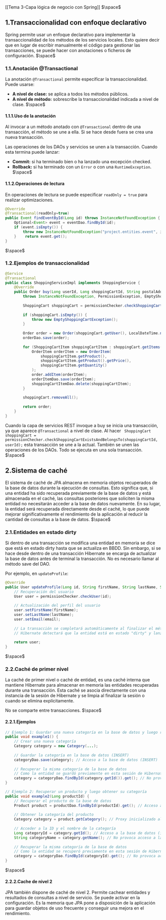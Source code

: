 [[Tema 3-Capa lógica de negocio con Spring]]
$\space$
## 1.Transaccionalidad con enfoque declarativo
Spring permite usar un enfoque declarativo para implementar la transaccionalidad de los métodos de los servicios locales. Esto quiere decir que en lugar de escribir manualmente el código para gestionar las transacciones, se puede hacer con anotaciones o ficheros de configuración.
$\space$
### 1.1.Anotación @Transactional
La anotación `@Transactional` permite especificar la transaccionalidad. Puede usarse:
+ **A nivel de clase:** se aplica a todos los métodos públicos.
+ **A nivel de método:** sobrescribe la transaccionalidad indicada a nivel de clase.
$\space$
#### 1.1.1.Uso de la anotación
Al invocar a un método anotado con `@Transactional` dentro de una transacción, el método se une a ella. Si se hace desde fuera se crea una nueva transacción.

Las operaciones de los DAOs y servicios se unen a la transacción. Cuando esta termina puede lanzar:
+ **Commit:** si ha terminado bien o ha lanzado una excepción checked.
+ **Rollback:** si ha terminado con un `Error` o con una `RuntimeException`.
$\space$
#### 1.1.2.Operaciones de lectura
En operaciones de lectura se puede especificar `readOnly = true` para realizar optimizaciones.

```java
@Override  
@Transactional(readOnly=true)  
public Event findEventById(Long id) throws InstanceNotFoundException {  
    Optional<Event> event = eventDao.findById(id);  
    if (event.isEmpty()) {  
        throw new InstanceNotFoundException("project.entities.event", id);  
    }    return event.get();  
}
```
$\space$
### 1.2.Ejemplos de transaccionalidad

```java
@Service
@Transactional
public class ShoppingServiceImpl implements ShoppingService {
    @Override
    public Order buy(Long userId, Long shoppingCartId, String postalAddress, String postalCode)
        throws InstanceNotFoundException, PermissionException, EmptyShoppingCartException {
        
        ShoppingCart shoppingCart = permissionChecker.checkShoppingCartExistsAndBelongsTo(shoppingCartId, userId);
        
        if (shoppingCart.isEmpty()) {
            throw new EmptyShoppingCartException();
        }
        
        Order order = new Order(shoppingCart.getUser(), LocalDateTime.now(), postalAddress, postalCode);
        orderDao.save(order);
        
        for (ShoppingCartItem shoppingCartItem : shoppingCart.getItems()) {
            OrderItem orderItem = new OrderItem(
                shoppingCartItem.getProduct(),
                shoppingCartItem.getProduct().getPrice(),
                shoppingCartItem.getQuantity()
            );
            order.addItem(orderItem);
            orderItemDao.save(orderItem);
            shoppingCartItemDao.delete(shoppingCartItem);
        }
        
        shoppingCart.removeAll();
        
        return order;
    }
}
```

Cuando la capa de servicios REST invoque a buy se inicia una transacción, ya que aparece `@Transactional` a nivel de clase. Al hacer ` ShoppingCart shoppingCart = permissionChecker.checkShoppingCartExistsAndBelongsTo(shoppingCartId, userId);` esta transacción se une a la actual. También se unen las operaciones de los DAOs. Todo se ejecuta en una sola transacción.
$\space$
## 2.Sistema de caché
El sistema de caché de JPA almacena en memoria objetos recuperados de la base de datos durante la ejecución de consultas. Esto significa que, si una entidad ha sido recuperada previamente de la base de datos y está almacenada en el caché, las consultas posteriores que soliciten la misma entidad no necesitarán acceder a la base de datos nuevamente. En su lugar, la entidad será recuperada directamente desde el caché, lo que puede mejorar significativamente el rendimiento de la aplicación al reducir la cantidad de consultas a la base de datos.
$\space$
### 2.1.Entidades en estado dirty
Si dentro de una transacción se modifica una entidad en memoria se dice que está en estado dirty hasta que se actualiza en BBDD. Sin embargo, si se hace desde dentro de una transacción Hibernate se encarga de actualizar la base de datos antes de terminal la transacción. No es necesario llamar al método save del DAO.

Por ejemplo, en `updateProfile`:

```java
@Override
public User updateProfile(Long id, String firstName, String lastName, String email) throws InstanceNotFoundException {
    // Recuperación del usuario
    User user = permissionChecker.checkUser(id);
    
    // Actualización del perfil del usuario
    user.setFirstName(firstName);
    user.setLastName(lastName);
    user.setEmail(email);
    
    // La transacción se completará automáticamente al finalizar el método
    // Hibernate detectará que la entidad está en estado "dirty" y lanzará una sentencia de actualización en BD antes de finalizar la transacción
    
    return user;
}
```
$\space$
### 2.2.Caché de primer nivel
La caché de primer nivel o caché de entidad, es una caché interna que mantiene Hibernate para almacenar en memoria las entidades recuperadas durante una transacción. Esta caché se asocia directamente con una instancia de la sesión de Hibernate y se limpia al finalizar la sesión o cuando se elimina explícitamente.

No se comparte entre transacciones.
$\space$
#### 2.2.1.Ejemplos

```java
// Ejemplo 1: Guardar una nueva categoría en la base de datos y luego recuperarla
public void example1() {
    // Crear una nueva categoría
    Category category = new Category(...);
    
    // Guardar la categoría en la base de datos (INSERT)
    categoryDao.save(category); // Acceso a la base de datos (INSERT)
    
    // Recuperar la misma categoría de la base de datos
    // Como la entidad se guardó previamente en esta sesión de Hibernate, se recupera de la caché de primer nivel
    category = categoryDao.findById(category.getId()).get(); // No provoca acceso a la base de datos (está en caché)
}
```

```java
// Ejemplo 2: Recuperar un producto y luego obtener su categoría
public void example2(Long productId) {
    // Recuperar el producto de la base de datos
    Product product = productDao.findById(productId).get(); // Acceso a la base de datos (SELECT)
    
    // Obtener la categoría del producto
    Category category = product.getCategory(); // Proxy inicializado al obtener la categoría del producto
    
    // Acceder a la ID y el nombre de la categoría
    Long categoryId = category.getId(); // Acceso a la base de datos (inicialización del proxy)
    String categoryName = category.getName(); // No provoca acceso a la base de datos (el proxy ya está inicializado)
    
    // Recuperar la misma categoría de la base de datos
    // Como la entidad se recuperó previamente en esta sesión de Hibernate, se recupera de la caché de primer nivel
    category = categoryDao.findById(categoryId).get(); // No provoca acceso a la base de datos (está en caché)
}
```
$\space$
#### 2.2.2.Cache de nivel 2
JPA también dispone de caché de nivel 2. Permite cachear entidades y resultados de consultas a nivel de servicio. Se puede activar en la configuración. Es la memoria que JPA pone a disposición de la aplicación para guardar objetos de uso frecuente y conseguir una mejora en el rendimiento.